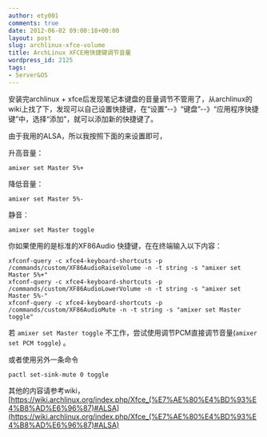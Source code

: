 ```yaml
---
author: ety001
comments: true
date: 2012-06-02 09:00:18+00:00
layout: post
slug: archlinux-xfce-volume
title: ArchLinux XFCE用快捷键调节音量
wordpress_id: 2125
tags:
- Server&OS
---
```


安装完archlinux + xfce后发现笔记本键盘的音量调节不管用了，从archlinux的wiki上找了下，发现可以自己设置快捷键，在“设置”--》“键盘”--》“应用程序快捷键”中，选择“添加”，就可以添加新的快捷键了。

由于我用的ALSA，所以我按照下面的来设置即可，

升高音量：

```
amixer set Master 5%+
```


降低音量：

```
amixer set Master 5%-
```


静音：

```
amixer set Master toggle
```


你如果使用的是标准的XF86Audio 快捷键，在在终端输入以下内容：

```
xfconf-query -c xfce4-keyboard-shortcuts -p /commands/custom/XF86AudioRaiseVolume -n -t string -s "amixer set Master 5%+"
xfconf-query -c xfce4-keyboard-shortcuts -p /commands/custom/XF86AudioLowerVolume -n -t string -s "amixer set Master 5%-"
xfconf-query -c xfce4-keyboard-shortcuts -p /commands/custom/XF86AudioMute -n -t string -s "amixer set Master toggle"
```


若 `amixer set Master toggle` 不工作，尝试使用调节PCM直接调节音量(`amixer set PCM toggle`) 。

或者使用另外一条命令

```
pactl set-sink-mute 0 toggle
```

其他的内容请参考wiki，[https://wiki.archlinux.org/index.php/Xfce_(%E7%AE%80%E4%BD%93%E4%B8%AD%E6%96%87)#ALSA](https://wiki.archlinux.org/index.php/Xfce_(%E7%AE%80%E4%BD%93%E4%B8%AD%E6%96%87)#ALSA)


